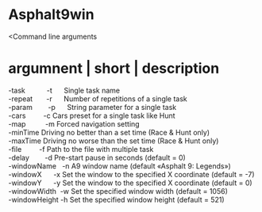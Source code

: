 # Asphalt9win
<Command line arguments  

argumnent   | short | description  
===================================================================================  
-task           -t      Single task name  
-repeat       -r      Number of repetitions of a single task  
-param        -p      String parameter for a single task  
-cars         -c      Cars preset for a single task like Hunt  
-map          -m      Forced navigation setting  
-minTime              Driving no better than a set time  (Race & Hunt only)  
-maxTime              Driving no worse than the set time (Race & Hunt only)  
-file         -f      Path to the file with multiple task  
-delay        -d      Pre-start pause in seconds (default = 0)  
-windowName   -n      A9 window name (default «Asphalt 9: Legends»)  
-windowX      -x      Set the window to the specified X coordinate (default = -7)  
-windowY      -y      Set the window to the specified X coordinate (default = 0)  
-windowWidth  -w      Set the specified window width (default = 1056)  
-windowHeight -h      Set the specified window height (default = 521)  
>
